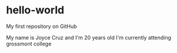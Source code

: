 # hello-world
My first repository on GitHub


My name is Joyce Cruz and I'm 20 years old
I'm currently attending grossmont college
